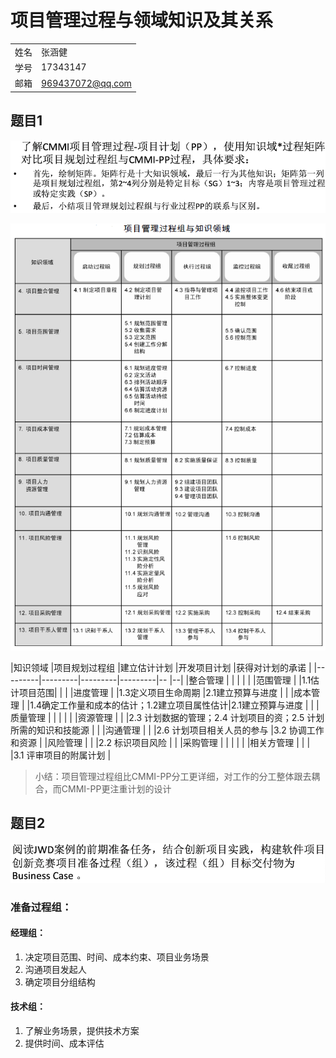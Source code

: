 # 项目管理过程与领域知识及其关系

|  |  |
|---------|---------|
|姓名     |张涵健         |
|学号     |17343147         |
|邮箱     |969437072@qq.com         |

## 题目1

![](1.png)

![](2.png)

|知识领域  |项目规划过程组  |建立估计计划  |开发项目计划  |获得对计划的承诺 |
|---------|---------|---------|---------|-- |--|
|整合管理     |         |         |         |  |
|范围管理     |         |1.1估计项目范围|         |   |
|进度管理     |         |1.3定义项目生命周期         |2.1建立预算与进度         |   |
|成本管理     |         |1.4确定工作量和成本的估计；1.2建立项目属性估计|2.1建立预算与进度         |   |
|质量管理     |         |         |         |   |
|资源管理     |         |         |2.3 计划数据的管理；2.4 计划项目的资；2.5 计划所需的知识和技能源         |   |
|沟通管理     |         |         |2.6 计划项目相关人员的参与         |3.2 协调工作和资源   |
|风险管理     |         |         |2.2 标识项目风险         |   |
|采购管理     |         |         |         |   |
|相关方管理     |         |         |         |3.1 评审项目的附属计划 |

> 小结：项目管理过程组比CMMI-PP分工更详细，对工作的分工整体跟去耦合，而CMMI-PP更注重计划的设计


## 题目2

![](3.png)

### 准备过程组：

#### 经理组：

1. 决定项目范围、时间、成本约束、项目业务场景
2. 沟通项目发起人
3. 确定项目分组结构

#### 技术组：

1. 了解业务场景，提供技术方案
2. 提供时间、成本评估
